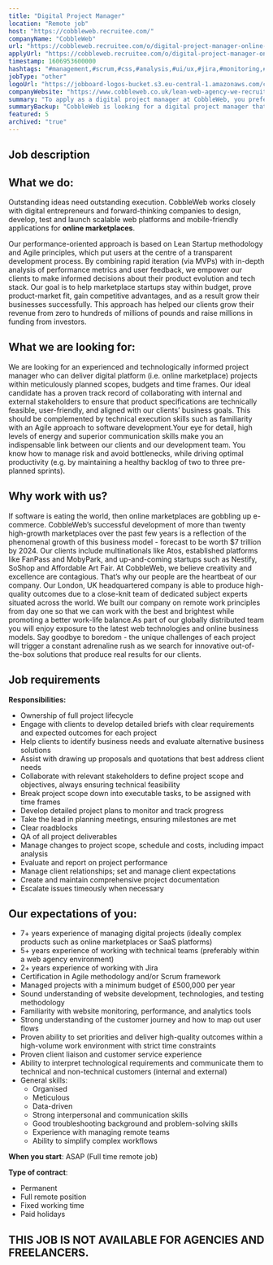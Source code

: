 ```yaml
---
title: "Digital Project Manager"
location: "Remote job"
host: "https://cobbleweb.recruitee.com/"
companyName: "CobbleWeb"
url: "https://cobbleweb.recruitee.com/o/digital-project-manager-online-marketplace-development-remote-role"
applyUrl: "https://cobbleweb.recruitee.com/o/digital-project-manager-online-marketplace-development-remote-role/c/new"
timestamp: 1606953600000
hashtags: "#management,#scrum,#css,#analysis,#ui/ux,#jira,#monitoring,#office,#optimization"
jobType: "other"
logoUrl: "https://jobboard-logos-bucket.s3.eu-central-1.amazonaws.com/cobbleweb"
companyWebsite: "https://www.cobbleweb.co.uk/lean-web-agency-we-recruit/?utm_source=recruitee"
summary: "To apply as a digital project manager at CobbleWeb, you preferably need to have 7+ years experience of managing digital projects."
summaryBackup: "CobbleWeb is looking for a digital project manager that has experience in: #management, #scrum, #css."
featured: 5
archived: "true"
---
```


## Job description

## What we do:

Outstanding ideas need outstanding execution. CobbleWeb works closely with digital entrepreneurs and forward-thinking companies to design, develop, test and launch scalable web platforms and mobile-friendly applications for **online marketplaces**.

Our performance-oriented approach is based on Lean Startup methodology and Agile principles, which put users at the centre of a transparent development process. By combining rapid iteration (via MVPs) with in-depth analysis of performance metrics and user feedback, we empower our clients to make informed decisions about their product evolution and tech stack. Our goal is to help marketplace startups stay within budget, prove product-market fit, gain competitive advantages, and as a result grow their businesses successfully. This approach has helped our clients grow their revenue from zero to hundreds of millions of pounds and raise millions in funding from investors.

## What we are looking for:

We are looking for an experienced and technologically informed project manager who can deliver digital platform (i.e. online marketplace) projects within meticulously planned scopes, budgets and time frames. Our ideal candidate has a proven track record of collaborating with internal and external stakeholders to ensure that product specifications are technically feasible, user-friendly, and aligned with our clients’ business goals. This should be complemented by technical execution skills such as familiarity with an Agile approach to software development.Your eye for detail, high levels of energy and superior communication skills make you an indispensable link between our clients and our development team. You know how to manage risk and avoid bottlenecks, while driving optimal productivity (e.g. by maintaining a healthy backlog of two to three pre-planned sprints).

## Why work with us?

If software is eating the world, then online marketplaces are gobbling up e-commerce. CobbleWeb’s successful development of more than twenty high-growth marketplaces over the past few years is a reflection of the phenomenal growth of this business model - forecast to be worth $7 trillion by 2024. Our clients include multinationals like Atos, established platforms like FanPass and MobyPark, and up-and-coming startups such as Nestify, SoShop and Affordable Art Fair. At CobbleWeb, we believe creativity and excellence are contagious. That’s why our people are the heartbeat of our company. Our London, UK headquartered company is able to produce high-quality outcomes due to a close-knit team of dedicated subject experts situated across the world. We built our company on remote work principles from day one so that we can work with the best and brightest while promoting a better work-life balance.As part of our globally distributed team you will enjoy exposure to the latest web technologies and online business models. Say goodbye to boredom - the unique challenges of each project will trigger a constant adrenaline rush as we search for innovative out-of-the-box solutions that produce real results for our clients.

## Job requirements

**Responsibilities:**

*   Ownership of full project lifecycle
*   Engage with clients to develop detailed briefs with clear requirements and expected outcomes for each project
*   Help clients to identify business needs and evaluate alternative business solutions
*   Assist with drawing up proposals and quotations that best address client needs
*   Collaborate with relevant stakeholders to define project scope and objectives, always ensuring technical feasibility
*   Break project scope down into executable tasks, to be assigned with time frames
*   Develop detailed project plans to monitor and track progress
*   Take the lead in planning meetings, ensuring milestones are met
*   Clear roadblocks
*   QA of all project deliverables
*   Manage changes to project scope, schedule and costs, including impact analysis
*   Evaluate and report on project performance
*   Manage client relationships; set and manage client expectations
*   Create and maintain comprehensive project documentation
*   Escalate issues timeously when necessary

## Our expectations of you:

*   7+ years experience of managing digital projects (ideally complex products such as online marketplaces or SaaS platforms)
*   5+ years experience of working with technical teams (preferably within a web agency environment)
*   2+ years experience of working with Jira
*   Certification in Agile methodology and/or Scrum framework
*   Managed projects with a minimum budget of £500,000 per year
*   Sound understanding of website development, technologies, and testing methodology
*   Familiarity with website monitoring, performance, and analytics tools
*   Strong understanding of the customer journey and how to map out user flows
*   Proven ability to set priorities and deliver high-quality outcomes within a high-volume work environment with strict time constraints
*   Proven client liaison and customer service experience
*   Ability to interpret technological requirements and communicate them to technical and non-technical customers (internal and external)
*   General skills:
    *   Organised
    *   Meticulous
    *   Data-driven
    *   Strong interpersonal and communication skills
    *   Good troubleshooting background and problem-solving skills
    *   Experience with managing remote teams
    *   Ability to simplify complex workflows

**When you start**: ASAP (Full time remote job)

**Type of contract**:

*   Permanent
*   Full remote position
*   Fixed working time
*   Paid holidays

## THIS JOB IS NOT AVAILABLE FOR AGENCIES AND FREELANCERS.
